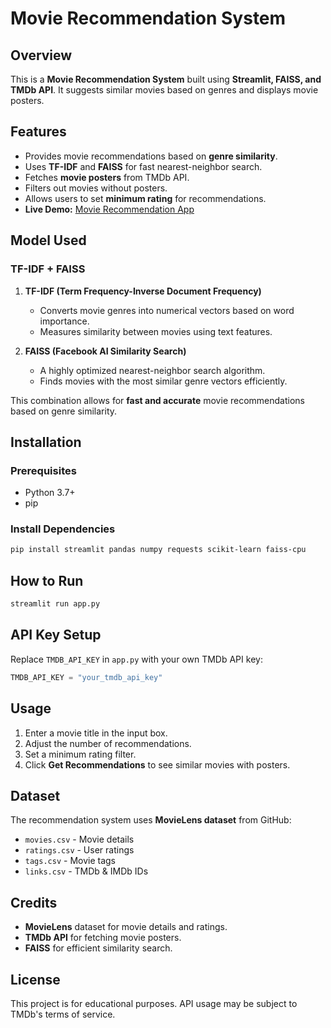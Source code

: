 # Movie Recommendation System

## Overview
This is a **Movie Recommendation System** built using **Streamlit, FAISS, and TMDb API**. It suggests similar movies based on genres and displays movie posters.

## Features
- Provides movie recommendations based on **genre similarity**.
- Uses **TF-IDF** and **FAISS** for fast nearest-neighbor search.
- Fetches **movie posters** from TMDb API.
- Filters out movies without posters.
- Allows users to set **minimum rating** for recommendations.
- **Live Demo:** [Movie Recommendation App](https://movierecommendation-sv.streamlit.app/)

## Model Used
### **TF-IDF + FAISS**
1. **TF-IDF (Term Frequency-Inverse Document Frequency)**
   - Converts movie genres into numerical vectors based on word importance.
   - Measures similarity between movies using text features.

2. **FAISS (Facebook AI Similarity Search)**
   - A highly optimized nearest-neighbor search algorithm.
   - Finds movies with the most similar genre vectors efficiently.

This combination allows for **fast and accurate** movie recommendations based on genre similarity.

## Installation
### Prerequisites
- Python 3.7+
- pip

### Install Dependencies
```sh
pip install streamlit pandas numpy requests scikit-learn faiss-cpu
```

## How to Run
```sh
streamlit run app.py
```

## API Key Setup
Replace `TMDB_API_KEY` in `app.py` with your own TMDb API key:
```python
TMDB_API_KEY = "your_tmdb_api_key"
```

## Usage
1. Enter a movie title in the input box.
2. Adjust the number of recommendations.
3. Set a minimum rating filter.
4. Click **Get Recommendations** to see similar movies with posters.

## Dataset
The recommendation system uses **MovieLens dataset** from GitHub:
- `movies.csv` - Movie details
- `ratings.csv` - User ratings
- `tags.csv` - Movie tags
- `links.csv` - TMDb & IMDb IDs

## Credits
- **MovieLens** dataset for movie details and ratings.
- **TMDb API** for fetching movie posters.
- **FAISS** for efficient similarity search.

## License
This project is for educational purposes. API usage may be subject to TMDb's terms of service.
